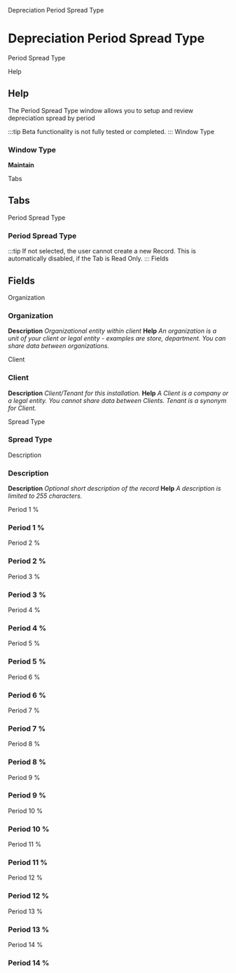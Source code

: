 
Depreciation Period Spread Type
# Depreciation Period Spread Type


Period Spread Type

Help
## Help

The Period Spread Type window allows you to setup and review depreciation spread by period

:::tip
Beta functionality is not fully tested or completed.
:::
Window Type
### Window Type

**Maintain**


Tabs
## Tabs


Period Spread Type
### Period Spread Type


:::tip
If not selected, the user cannot create a new Record.  This is automatically disabled, if the Tab is Read Only.
:::
Fields
## Fields


Organization
### Organization

**Description**
 *Organizational entity within client*
**Help**
 *An organization is a unit of your client or legal entity - examples are store, department. You can share data between organizations.*

Client
### Client

**Description**
 *Client/Tenant for this installation.*
**Help**
 *A Client is a company or a legal entity. You cannot share data between Clients. Tenant is a synonym for Client.*

Spread Type
### Spread Type


Description
### Description

**Description**
 *Optional short description of the record*
**Help**
 *A description is limited to 255 characters.*

Period 1 %
### Period 1 %


Period 2 %
### Period 2 %


Period 3 %
### Period 3 %


Period 4 %
### Period 4 %


Period 5 %
### Period 5 %


Period 6 %
### Period 6 %


Period 7 %
### Period 7 %


Period 8 %
### Period 8 %


Period 9 %
### Period 9 %


Period 10 %
### Period 10 %


Period 11 %
### Period 11 %


Period 12 %
### Period 12 %


Period 13 %
### Period 13 %


Period 14 %
### Period 14 %

